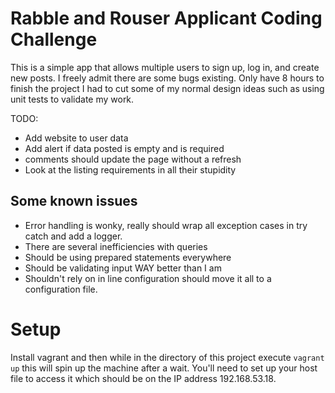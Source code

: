 # Rabble and Rouser Applicant Coding Challenge

This is a simple app that allows multiple users to sign up, log in, and create new posts. I freely admit there are some 
bugs existing. Only have 8 hours to finish the project I had to cut some of my normal design ideas such as using unit 
tests to validate my work.

TODO:

* Add website to user data
* Add alert if data posted is empty and is required 
* comments should update the page without a refresh
* Look at the listing requirements in all their stupidity


## Some known issues

* Error handling is wonky, really should wrap all exception cases in try catch and add a logger.
* There are several inefficiencies with queries
* Should be using prepared statements everywhere
* Should be validating input WAY better than I am
* Shouldn't rely on in line configuration should move it all to a configuration file.


# Setup

Install vagrant and then while in the directory of this project execute `vagrant up` this will spin up the machine after
a wait. You'll need to set up your host file to access it which should be on the IP address 192.168.53.18.
